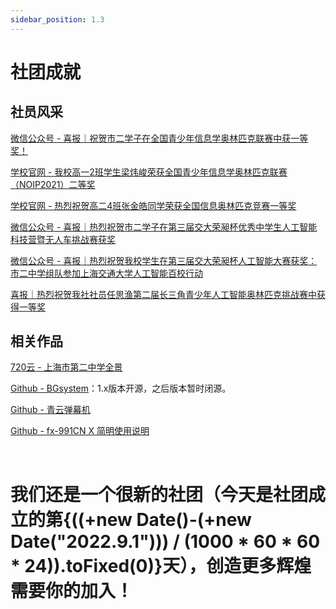 ```yaml
---
sidebar_position: 1.3
---
```


# 社团成就

## 社员风采

[微信公众号 - 喜报｜祝贺市二学子在全国青少年信息学奥林匹克联赛中获一等奖！](https://mp.weixin.qq.com/s/5-ugpxn3PzLMqCxaY1aGhw)

[学校官网 - 我校高一2班学生梁炜峻荣获全国青少年信息学奥林匹克联赛（NOIP2021）二等奖](https://www.shiers.cn/articleList.aspx?typeId=5&id=14260)

[学校官网 - 热烈祝贺高二4班张金皓同学荣获全国信息奥林匹克竞赛一等奖](https://www.shiers.cn/articleList.aspx?typeId=5&id=15820)

[微信公众号 - 喜报｜热烈祝贺市二学子在第三届交大荣昶杯优秀中学生人工智能科技营暨无人车挑战赛获奖](https://mp.weixin.qq.com/s/tSKPKFfICKudj5PcUqrOgQ)

[微信公众号 - 喜报｜热烈祝贺我校学生在第三届交大荣昶杯人工智能大赛获奖：市二中学组队参加上海交通大学人工智能百校行动](https://mp.weixin.qq.com/s/jmoFEwx4hdwciqYCZuwPfA)

[喜报｜热烈祝贺我社社员任思渔第二届长三角青少年人工智能奥林匹克挑战赛中获得一等奖](https://sslfile.shedu.net.cn/secsa_ai/ai_2022/2022%E7%AC%AC%E4%BA%8C%E5%B1%8A%E9%95%BF%E4%B8%89%E8%A7%92%E9%9D%92%E5%B0%91%E5%B9%B4%E4%BA%BA%E5%B7%A5%E6%99%BA%E8%83%BD%E5%A5%A5%E6%9E%97%E5%8C%B9%E5%85%8B%E6%8C%91%E6%88%98%E8%B5%9B%E7%AE%97%E6%B3%95%E6%93%82%E5%8F%B0%E9%A1%B9%E7%9B%AE-%E8%8E%B7%E5%A5%96%E5%90%8D%E5%8D%95%E5%85%AC%E7%A4%BA.doc)

## 相关作品

[720云 - 上海市第二中学全景](https://www.720yun.com/vr/29f29x869bv)

[Github - BGsystem](https://github.com/Howardzhangdqs/BGsys)：1.x版本开源，之后版本暂时闭源。

[Github - 青云弹幕机](https://github.com/Howardzhangdqs/Qingyun_Barrage)

[Github - fx-991CN X 简明使用说明](https://github.com/Howardzhangdqs/fx-991CN-X-Usage)

<br/>

<h1>我们还是一个很新的社团（今天是社团成立的第{((+new Date()-(+new Date("2022.9.1"))) / (1000 * 60 * 60 * 24)).toFixed(0)}天），创造更多辉煌需要你的加入！</h1>